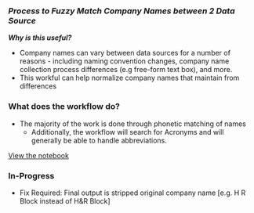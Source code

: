 ### ***Process to Fuzzy Match Company Names between 2 Data Source***

***Why is this useful?***
  * Company names can vary between data sources for a number of reasons - including naming convention changes, company name collection process differences (e.g free-form text box), and more.
  * This workful can help normalize company names that maintain from differences

### What does the workflow do?
  * The majority of the work is done through phonetic matching of names
    * Additionally, the workflow will search for Acronyms and will generally be able to handle abbreviations.
    
    
[View the notebook](https://nbviewer.jupyter.org/github/dez9812/company-name-fuzzy-match/blob/master/Fuzzy%20Match%20-%20Company%20Name%20Workflow.ipynb)

### In-Progress
  * Fix Required: Final output is stripped original company name [e.g. H R Block instead of H&R Block]
